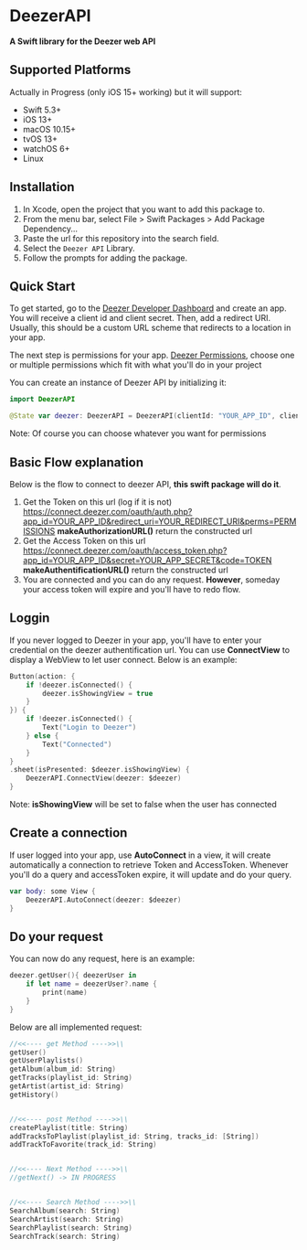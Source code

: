 # DeezerAPI

**A Swift library for the Deezer web API**

## Supported Platforms

Actually in Progress (only iOS 15+ working) but it will support:
* Swift 5.3+
* iOS 13+
* macOS 10.15+
* tvOS 13+
* watchOS 6+
* Linux

## Installation

1. In Xcode, open the project that you want to add this package to.
2. From the menu bar, select File > Swift Packages > Add Package Dependency...
3. Paste the url for this repository into the search field.
5. Select the `Deezer API` Library.
4. Follow the prompts for adding the package.

## Quick Start

To get started, go to the [Deezer Developer Dashboard][1] and create an app. You will receive a client id and client secret. Then, add a redirect URI. Usually, this should be a custom URL scheme that redirects to a location in your app.

The next step is permissions for your app. [Deezer Permissions][2], choose one or multiple permissions which fit with what you'll do in your project

You can create an instance of Deezer API by initializing it:
```swift
import DeezerAPI

@State var deezer: DeezerAPI = DeezerAPI(clientId: "YOUR_APP_ID", clientSecret: "YOUR_SECRET_ID", redirect_uri: "YOUR_REDIRECT_ID", permissions: "basic_access,manage_library,listening_history")
```

Note: Of course you can choose whatever you want for permissions


## Basic Flow explanation

Below is the flow to connect to deezer API, **this swift package will do it**.
1. Get the Token on this url (log if it is not)
    https://connect.deezer.com/oauth/auth.php?app_id=YOUR_APP_ID&redirect_uri=YOUR_REDIRECT_URI&perms=PERMISSIONS
    **makeAuthorizationURL()** return the constructed url
2. Get the Access Token on this url
    https://connect.deezer.com/oauth/access_token.php?app_id=YOUR_APP_ID&secret=YOUR_APP_SECRET&code=TOKEN
    **makeAuthentificationURL()** return the constructed url
3. You are connected and you can do any request. **However**, someday your access token will expire and you'll have to redo flow.


## Loggin

If you never logged to Deezer in your app, you'll have to enter your credential on the deezer authentification url.
You can use **ConnectView** to display a WebView to let user connect. Below is an example:

```swift
Button(action: {
    if !deezer.isConnected() {
        deezer.isShowingView = true
    }
}) {
    if !deezer.isConnected() {
        Text("Login to Deezer")
    } else {
        Text("Connected")
    }
}
.sheet(isPresented: $deezer.isShowingView) {
    DeezerAPI.ConnectView(deezer: $deezer)
}
```

Note: **isShowingView** will be set to false when the user has connected


## Create a connection

If user logged into your app, use **AutoConnect** in a view, it will create automatically a connection to retrieve Token and AccessToken.
Whenever you'll do a query and accessToken expire, it will update and do your query.

```swift
var body: some View {
    DeezerAPI.AutoConnect(deezer: $deezer)
}
```

## Do your request

You can now do any request, here is an example:
```swift
deezer.getUser(){ deezerUser in
    if let name = deezerUser?.name {
        print(name)
    }
}
```

Below are all implemented request:

```swift
//<<---- get Method ---->>\\
getUser()
getUserPlaylists()
getAlbum(album_id: String)
getTracks(playlist_id: String)
getArtist(artist_id: String)
getHistory()


//<<---- post Method ---->>\\
createPlaylist(title: String)
addTracksToPlaylist(playlist_id: String, tracks_id: [String])
addTrackToFavorite(track_id: String)


//<<---- Next Method ---->>\\
//getNext() -> IN PROGRESS


//<<---- Search Method ---->>\\
SearchAlbum(search: String)
SearchArtist(search: String)
SearchPlaylist(search: String)
SearchTrack(search: String)
```



[1]: https://developers.deezer.com/myapps
[2]: https://developers.deezer.com/api/permissions

